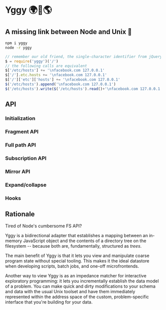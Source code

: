 # Yggy 🌍🌳🌎

## A missing link between Node and Unix 🤯

```sh
npm i yggy
node -r yggy
```

```js
// remember our old friend, the single-character identifier from jQuery?
$ = require('yggy')('/')
// the following calls are equivalent
$['/etc/hosts'] += '\nfacebook.com 127.0.0.1'
$['/'].etc.hosts += '\nfacebook.com 127.0.0.1'
$['/']['etc']['hosts'] += '\nfacebook.com 127.0.0.1'
$('/etc/hosts').append('\nfacebook.com 127.0.0.1')
$('/etc/hosts').write($('/etc/hosts').read()+'\nfacebook.com 127.0.0.1')
```

## API

### Initialization

### Fragment API

### Full path API

### Subscription API

### Mirror API

### Expand/collapse

### Hooks

## Rationale

Tired of Node's cumbersome FS API?

Yggy is a bidirectional adapter that establishes a mapping
between an in-memory JavaScript object and the contents of
a directory tree on the filesystem -- because both are,
fundamentally, structured as _trees_.

The main benefit of Yggy is that it lets you view and
manipulate coarse program state without special tooling.
This makes it the ideal datastore when developing scripts,
batch jobs, and one-off microfrontends.

Another way to view Yggy is as an impedance matcher for
interactive exploratory programming: it lets you incrementally
establish the data model of a problem. You can make quick
and dirty modifications to your schema and data with the
usual Unix toolset and have them immediately represented
within the address space of the custom, problem-specific
interface that you're building for your data.
